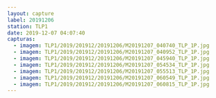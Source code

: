 ```yaml
---
layout: capture
label: 20191206
station: TLP1
date: 2019-12-07 04:07:40
capturas:
  - imagem: TLP1/2019/201912/20191206/M20191207_040740_TLP_1P.jpg
  - imagem: TLP1/2019/201912/20191206/M20191207_040952_TLP_1P.jpg
  - imagem: TLP1/2019/201912/20191206/M20191207_045940_TLP_1P.jpg
  - imagem: TLP1/2019/201912/20191206/M20191207_054534_TLP_1P.jpg
  - imagem: TLP1/2019/201912/20191206/M20191207_055513_TLP_1P.jpg
  - imagem: TLP1/2019/201912/20191206/M20191207_060549_TLP_1P.jpg
  - imagem: TLP1/2019/201912/20191206/M20191207_060815_TLP_1P.jpg
---
```

